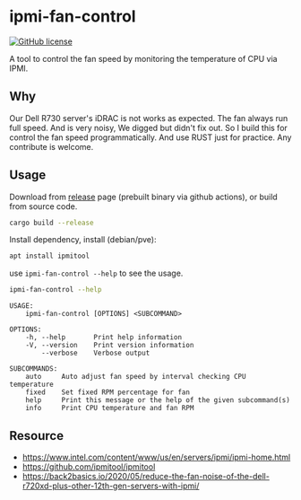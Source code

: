 # ipmi-fan-control

[![GitHub license](https://img.shields.io/github/license/yinheli/ipmi-fan-control)](https://github.com/yinheli/ipmi-fan-control/blob/master/LICENSE)

A tool to control the fan speed by monitoring the temperature of CPU via IPMI.

## Why

Our Dell R730 server's iDRAC is not works as expected. The fan always run full speed. And is very noisy, We digged but didn't fix out. So I build this for control the fan speed programmatically. And use RUST just for practice. Any contribute is welcome.

## Usage

Download from [release](https://github.com/yinheli/ipmi-fan-control/releases) page (prebuilt binary via github actions), or build from source code.

```bash
cargo build --release
```

Install dependency, install (debian/pve):

```bash
apt install ipmitool
```

use `ipmi-fan-control --help` to see the usage.

```bash
ipmi-fan-control --help
```

```
USAGE:
    ipmi-fan-control [OPTIONS] <SUBCOMMAND>

OPTIONS:
    -h, --help       Print help information
    -V, --version    Print version information
        --verbose    Verbose output

SUBCOMMANDS:
    auto     Auto adjust fan speed by interval checking CPU temperature
    fixed    Set fixed RPM percentage for fan
    help     Print this message or the help of the given subcommand(s)
    info     Print CPU temperature and fan RPM
```

## Resource

- https://www.intel.com/content/www/us/en/servers/ipmi/ipmi-home.html
- https://github.com/ipmitool/ipmitool
- https://back2basics.io/2020/05/reduce-the-fan-noise-of-the-dell-r720xd-plus-other-12th-gen-servers-with-ipmi/
